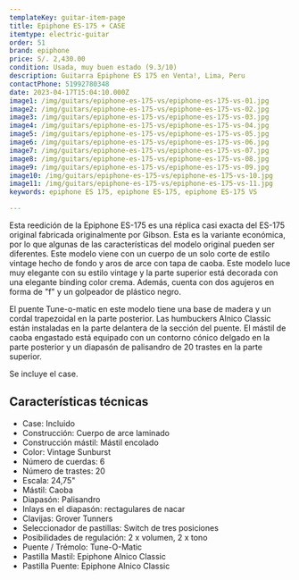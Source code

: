 ```yaml
---
templateKey: guitar-item-page
title: Epiphone ES-175 + CASE
itemtype: electric-guitar
order: 51
brand: epiphone
price: S/. 2,430.00
condition: Usada, muy buen estado (9.3/10)
description: Guitarra Epiphone ES 175 en Venta!, Lima, Peru
contactPhone: 51992780348
date: 2023-04-17T15:04:10.000Z
image1: /img/guitars/epiphone-es-175-vs/epiphone-es-175-vs-01.jpg
image2: /img/guitars/epiphone-es-175-vs/epiphone-es-175-vs-02.jpg
image3: /img/guitars/epiphone-es-175-vs/epiphone-es-175-vs-03.jpg
image4: /img/guitars/epiphone-es-175-vs/epiphone-es-175-vs-04.jpg
image5: /img/guitars/epiphone-es-175-vs/epiphone-es-175-vs-05.jpg
image6: /img/guitars/epiphone-es-175-vs/epiphone-es-175-vs-06.jpg
image7: /img/guitars/epiphone-es-175-vs/epiphone-es-175-vs-07.jpg
image8: /img/guitars/epiphone-es-175-vs/epiphone-es-175-vs-08.jpg
image9: /img/guitars/epiphone-es-175-vs/epiphone-es-175-vs-09.jpg
image10: /img/guitars/epiphone-es-175-vs/epiphone-es-175-vs-10.jpg
image11: /img/guitars/epiphone-es-175-vs/epiphone-es-175-vs-11.jpg
keywords: epiphone ES 175, epiphone ES-175, epiphone ES-175 VS

---
```

Esta reedición de la Epiphone ES-175 es una réplica casi exacta del ES-175 original fabricada originalmente por Gibson. Esta es la variante económica, por lo que algunas de las características del modelo original pueden ser diferentes. Este modelo viene con un cuerpo de un solo corte de estilo vintage hecho de fondo y aros de arce con tapa de caoba. Este modelo luce muy elegante con su estilo vintage y la parte superior está decorada con una elegante binding color crema. Además, cuenta con dos agujeros en forma de "f" y un golpeador de plástico negro.

El puente Tune-o-matic en este modelo tiene una base de madera y un cordal trapezoidal en la parte posterior. Las humbuckers Alnico Classic están instaladas en la parte delantera de la sección del puente. El mástil de caoba engastado está equipado con un contorno cónico delgado en la parte posterior y un diapasón de palisandro de 20 trastes en la parte superior.

Se incluye el case.

## Características técnicas

* Case: Incluido
* Construcción: Cuerpo de arce laminado
* Construcción mástil: Mástil encolado
* Color: Vintage Sunburst
* Número de cuerdas: 6
* Número de trastes: 20
* Escala: 24,75"
* Mástil: Caoba
* Diapasón: Palisandro
* Inlays en el diapasón: rectagulares de nacar
* Clavijas: Grover Tunners
* Seleccionador de pastillas: Switch de tres posiciones
* Posibilidades de regulación: 2 x volumen, 2 x tono
* Puente / Trémolo: Tune-O-Matic
* Pastilla Mastil: Epiphone Alnico Classic
* Pastilla Puente: Epiphone Alnico Classic
